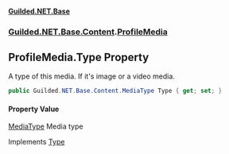 #### [Guilded.NET.Base](Guilded_NET_Base.md 'Guilded.NET.Base')
### [Guilded.NET.Base.Content](Guilded_NET_Base.md#Guilded_NET_Base_Content 'Guilded.NET.Base.Content').[ProfileMedia](ProfileMedia.md 'Guilded.NET.Base.Content.ProfileMedia')
## ProfileMedia.Type Property
A type of this media. If it's image or a video media.  
```csharp
public Guilded.NET.Base.Content.MediaType Type { get; set; }
```
#### Property Value
[MediaType](MediaType.md 'Guilded.NET.Base.Content.MediaType')
Media type

Implements [Type](IMedia_Type.md 'Guilded.NET.Base.Content.IMedia.Type')  
